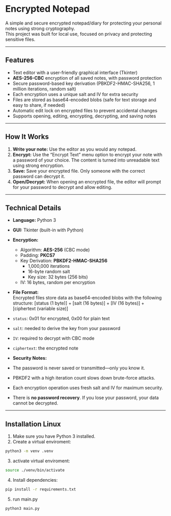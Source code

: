 # Encrypted Notepad

A simple and secure encrypted notepad/diary for protecting your personal notes using strong cryptography.  
This project was built for local use, focused on privacy and protecting sensitive files.

---

## Features

- Text editor with a user-friendly graphical interface (Tkinter)
- **AES-256-CBC** encryption of all saved notes, with password protection
- Secure password-based key derivation (PBKDF2-HMAC-SHA256, 1 million iterations, random salt)
- Each encryption uses a unique salt and IV for extra security
- Files are stored as base64-encoded blobs (safe for text storage and easy to share, if needed)
- Automatic edit lock on encrypted files to prevent accidental changes
- Supports opening, editing, encrypting, decrypting, and saving notes

---

## How It Works

1. **Write your note:** Use the editor as you would any notepad.
2. **Encrypt:** Use the “Encrypt Text” menu option to encrypt your note with a password of your choice. The content is turned into unreadable text using strong encryption.
3. **Save:** Save your encrypted file. Only someone with the correct password can decrypt it.
4. **Open/Decrypt:** When opening an encrypted file, the editor will prompt for your password to decrypt and allow editing.

---

## Technical Details

- **Language:** Python 3
- **GUI:** Tkinter (built-in with Python)
- **Encryption:**  
  - Algorithm: **AES-256** (CBC mode)
  - Padding: **PKCS7**
  - Key Derivation: **PBKDF2-HMAC-SHA256**  
    - 1,000,000 iterations  
    - 16-byte random salt  
    - Key size: 32 bytes (256 bits)
  - IV: 16 bytes, random per encryption
- **File Format:**  
  Encrypted files store data as base64-encoded blobs with the following structure:
  [status (1 byte)] + [salt (16 bytes)] + [IV (16 bytes)] + [ciphertext (variable size)]

- `status`: 0x01 for encrypted, 0x00 for plain text
- `salt`: needed to derive the key from your password
- `IV`: required to decrypt with CBC mode
- `ciphertext`: the encrypted note
- **Security Notes:**  
- The password is never saved or transmitted—only you know it.
- PBKDF2 with a high iteration count slows down brute-force attacks.
- Each encryption operation uses fresh salt and IV for maximum security.
- There is **no password recovery**. If you lose your password, your data cannot be decrypted.


---

## Installation Linux

1. Make sure you have Python 3 installed.
2. Create a virtual enviroment:
```bash
python3 -m venv .venv
```
3. activate virtual enviroment:
```bash
source ./venv/bin/activate
```
4. Install dependencies:
 ```bash
 pip install -r requirements.txt
 ```
 
 5. run main.py
 ```bash
python3 main.py
 ```